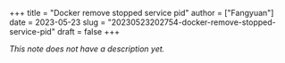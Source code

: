 +++
title = "Docker remove stopped service pid"
author = ["Fangyuan"]
date = 2023-05-23
slug = "20230523202754-docker-remove-stopped-service-pid"
draft = false
+++

_This note does not have a description yet._
